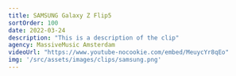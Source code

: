 ```yaml
---
title: SAMSUNG Galaxy Z Flip5
sortOrder: 100
date: 2022-03-24
description: "This is a description of the clip"
agency: MassiveMusic Amsterdam
videoUrl: "https://www.youtube-nocookie.com/embed/MeuycYr8qEo"
img: '/src/assets/images/clips/samsung.png'
---
```

